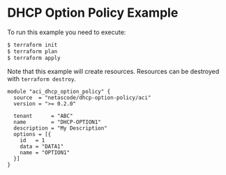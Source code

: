 <!-- BEGIN_TF_DOCS -->
# DHCP Option Policy Example

To run this example you need to execute:

```bash
$ terraform init
$ terraform plan
$ terraform apply
```

Note that this example will create resources. Resources can be destroyed with `terraform destroy`.

```hcl
module "aci_dhcp_option_policy" {
  source  = "netascode/dhcp-option-policy/aci"
  version = ">= 0.2.0"

  tenant      = "ABC"
  name        = "DHCP-OPTION1"
  description = "My Description"
  options = [{
    id   = 1
    data = "DATA1"
    name = "OPTION1"
  }]
}
```
<!-- END_TF_DOCS -->